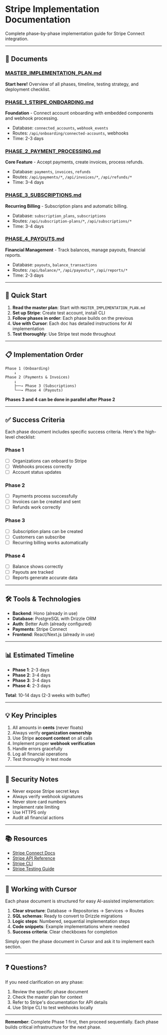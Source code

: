 # Stripe Implementation Documentation

Complete phase-by-phase implementation guide for Stripe Connect integration.

---

## 📁 Documents

### [MASTER_IMPLEMENTATION_PLAN.md](./MASTER_IMPLEMENTATION_PLAN.md)
**Start here!** Overview of all phases, timeline, testing strategy, and deployment checklist.

### [PHASE_1_STRIPE_ONBOARDING.md](./PHASE_1_STRIPE_ONBOARDING.md)
**Foundation** - Connect account onboarding with embedded components and webhook processing.
- Database: `connected_accounts`, `webhook_events`
- Routes: `/api/onboarding/connected-accounts`, webhooks
- Time: 2-3 days

### [PHASE_2_PAYMENT_PROCESSING.md](./PHASE_2_PAYMENT_PROCESSING.md)
**Core Feature** - Accept payments, create invoices, process refunds.
- Database: `payments`, `invoices`, `refunds`
- Routes: `/api/payments/*`, `/api/invoices/*`, `/api/refunds/*`
- Time: 3-4 days

### [PHASE_3_SUBSCRIPTIONS.md](./PHASE_3_SUBSCRIPTIONS.md)
**Recurring Billing** - Subscription plans and automatic billing.
- Database: `subscription_plans`, `subscriptions`
- Routes: `/api/subscription-plans/*`, `/api/subscriptions/*`
- Time: 3-4 days

### [PHASE_4_PAYOUTS.md](./PHASE_4_PAYOUTS.md)
**Financial Management** - Track balances, manage payouts, financial reports.
- Database: `payouts`, `balance_transactions`
- Routes: `/api/balance/*`, `/api/payouts/*`, `/api/reports/*`
- Time: 2-3 days

---

## 🚀 Quick Start

1. **Read the master plan**: Start with `MASTER_IMPLEMENTATION_PLAN.md`
2. **Set up Stripe**: Create test account, install CLI
3. **Follow phases in order**: Each phase builds on the previous
4. **Use with Cursor**: Each doc has detailed instructions for AI implementation
5. **Test thoroughly**: Use Stripe test mode throughout

---

## 📋 Implementation Order

```
Phase 1 (Onboarding)
    ↓
Phase 2 (Payments & Invoices)
    ↓
    ├──→ Phase 3 (Subscriptions)
    └──→ Phase 4 (Payouts)
```

**Phases 3 and 4 can be done in parallel after Phase 2**

---

## ✅ Success Criteria

Each phase document includes specific success criteria. Here's the high-level checklist:

### Phase 1
- [ ] Organizations can onboard to Stripe
- [ ] Webhooks process correctly
- [ ] Account status updates

### Phase 2
- [ ] Payments process successfully
- [ ] Invoices can be created and sent
- [ ] Refunds work correctly

### Phase 3
- [ ] Subscription plans can be created
- [ ] Customers can subscribe
- [ ] Recurring billing works automatically

### Phase 4
- [ ] Balance shows correctly
- [ ] Payouts are tracked
- [ ] Reports generate accurate data

---

## 🛠️ Tools & Technologies

- **Backend**: Hono (already in use)
- **Database**: PostgreSQL with Drizzle ORM
- **Auth**: Better Auth (already configured)
- **Payments**: Stripe Connect
- **Frontend**: React/Next.js (already in use)

---

## 📊 Estimated Timeline

- **Phase 1**: 2-3 days
- **Phase 2**: 3-4 days
- **Phase 3**: 3-4 days
- **Phase 4**: 2-3 days

**Total**: 10-14 days (2-3 weeks with buffer)

---

## 💡 Key Principles

1. All amounts in **cents** (never floats)
2. Always verify **organization ownership**
3. Use Stripe **account context** on all calls
4. Implement proper **webhook verification**
5. Handle errors gracefully
6. Log all financial operations
7. Test thoroughly in test mode

---

## 🔐 Security Notes

- Never expose Stripe secret keys
- Always verify webhook signatures
- Never store card numbers
- Implement rate limiting
- Use HTTPS only
- Audit all financial actions

---

## 📚 Resources

- [Stripe Connect Docs](https://stripe.com/docs/connect)
- [Stripe API Reference](https://stripe.com/docs/api)
- [Stripe CLI](https://stripe.com/docs/stripe-cli)
- [Stripe Testing Guide](https://stripe.com/docs/testing)

---

## 🤝 Working with Cursor

Each phase document is structured for easy AI-assisted implementation:

1. **Clear structure**: Database → Repositories → Services → Routes
2. **SQL schemas**: Ready to convert to Drizzle migrations
3. **Logic steps**: Numbered, sequential implementation steps
4. **Code snippets**: Example implementations where needed
5. **Success criteria**: Clear checkboxes for completion

Simply open the phase document in Cursor and ask it to implement each section.

---

## ❓ Questions?

If you need clarification on any phase:
1. Review the specific phase document
2. Check the master plan for context
3. Refer to Stripe's documentation for API details
4. Use Stripe CLI to test webhooks locally

---

**Remember**: Complete Phase 1 first, then proceed sequentially. Each phase builds critical infrastructure for the next phase.
